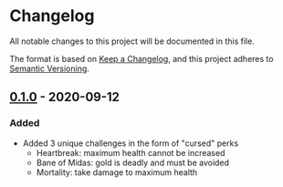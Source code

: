 # Changelog
All notable changes to this project will be documented in this file.

The format is based on [Keep a Changelog](https://keepachangelog.com/en/1.0.0/), and this project adheres to [Semantic Versioning](https://semver.org/spec/v2.0.0.html).

## [0.1.0] - 2020-09-12
### Added
- Added 3 unique challenges in the form of "cursed" perks
    - Heartbreak: maximum health cannot be increased
    - Bane of Midas: gold is deadly and must be avoided
    - Mortality: take damage to maximum health

[Unreleased]: https://github.com/Arcensoth/challenge-buffet-noita/compare/v0.1.0...HEAD
[0.1.0]: https://github.com/Arcensoth/challenge-buffet-noita/releases/tag/v0.1.0
